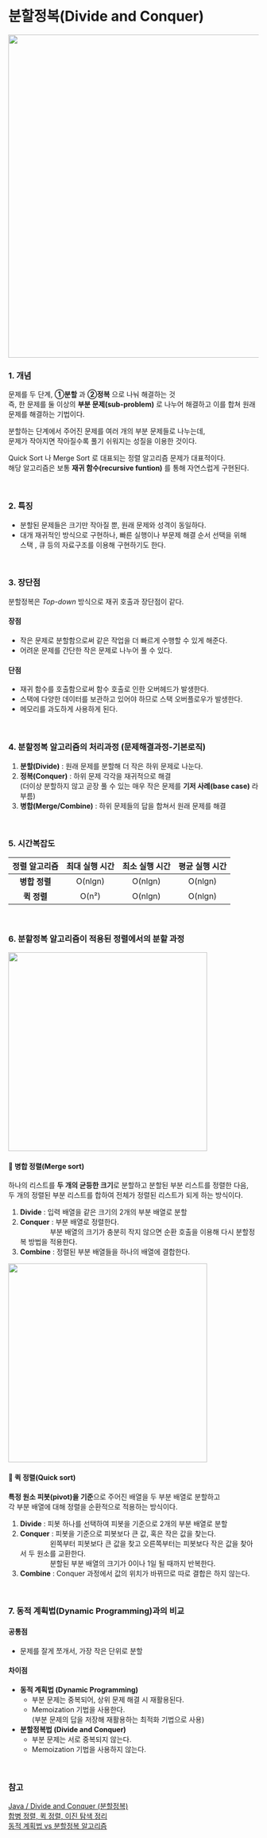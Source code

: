 # 분할정복(Divide and Conquer)
<img src="https://img1.daumcdn.net/thumb/R1280x0/?scode=mtistory2&fname=https%3A%2F%2Fblog.kakaocdn.net%2Fdn%2F1jaZt%2Fbtrd1xZC9sT%2FBZy2RklFUqqUhS1AuCJxW1%2Fimg.png" width="650" />

### 1. 개념
문제를 두 단계, **①분할** 과 **②정복** 으로 나눠 해결하는 것  
즉, 한 문제를 둘 이상의 **부분 문제(sub-problem)** 로 나누어 해결하고 이를 합쳐 원래 문제를 해결하는 기법이다.  

분할하는 단계에서 주어진 문제를 여러 개의 부분 문제들로 나누는데,  
문제가 작아지면 작아질수록 풀기 쉬워지는 성질을 이용한 것이다.  

Quick Sort 나 Merge Sort 로 대표되는 정렬 알고리즘 문제가 대표적이다.  
해당 알고리즘은 보통 **재귀 함수(recursive funtion)** 를 통해 자연스럽게 구현된다.  

<br/>

### 2. 특징
* 분할된 문제들은 크기만 작아질 뿐, 원래 문제와 성격이 동일하다.
* 대개 재귀적인 방식으로 구현하나,  빠른 실행이나 부문제 해결 순서 선택을 위해  
 스택 , 큐 등의 자료구조를 이용해 구현하기도 한다.

<br/>

### 3. 장단점
분할정복은 *Top-down* 방식으로 재귀 호출과 장단점이 같다.

#### 장점
* 작은 문제로 분할함으로써 같은 작업을 더 빠르게 수행할 수 있게 해준다.
* 어려운 문제를 간단한 작은 문제로 나누어 풀 수 있다.

#### 단점
* 재귀 함수를 호출함으로써 함수 호출로 인한 오버헤드가 발생한다.
* 스택에 다양한 데이터를 보관하고 있어야 하므로 스택 오버플로우가 발생한다.
* 메모리를 과도하게 사용하게 된다.

<br/>

### 4. 분할정복 알고리즘의 처리과정 (문제해결과정-기본로직)
1. **분할(Divide)** : 원래 문제를 분할해 더 작은 하위 문제로 나눈다.
2. **정복(Conquer)** : 하위 문제 각각을 재귀적으로 해결  
(더이상 분할하지 않고 곧장 풀 수 있는 매우 작은 문제를 **기저 사례(base case)** 라 부름)
3. **병합(Merge/Combine)** : 하위 문제들의 답을 합쳐서 원래 문제를 해결

<br/>

### 5. 시간복잡도
|정렬 알고리즘|최대 실행 시간|최소 실행 시간|평균 실행 시간|
|:--:|:--:|:--:|:--:|
|**병합 정렬**|O(nlgn)|O(nlgn)|O(nlgn)|
|**퀵 정렬**|O(n²)|O(nlgn)|O(nlgn)|

<br/>

### 6. 분할정복 알고리즘이 적용된 정렬에서의 분할 과정
<img src="https://img1.daumcdn.net/thumb/R1280x0/?scode=mtistory2&fname=https%3A%2F%2Fblog.kakaocdn.net%2Fdn%2FpfWKt%2FbtrhZNbm0OZ%2F6EkiqFde7OpgQjlp5e0kKk%2Fimg.png" width="400" />

#### 💫 병합 정렬(Merge sort)
하나의 리스트를 **두 개의 균등한 크기**로 분할하고 분할된 부분 리스트를 정렬한 다음,  
두 개의 정렬된 부분 리스트를 합하여 전체가 정렬된 리스트가 되게 하는 방식이다.

1. **Divide** : 입력 배열을 같은 크기의 2개의 부분 배열로 분할
2. **Conquer** : 부분 배열로 정렬한다.  
　　　　 부분 배열의 크기가 충분히 작지 않으면 순환 호출을 이용해 다시 분할정복 방법을 적용한다.
3. **Combine** : 정렬된 부분 배열들을 하나의 배열에 결합한다.

<img src="https://img1.daumcdn.net/thumb/R1280x0/?scode=mtistory2&fname=https%3A%2F%2Fblog.kakaocdn.net%2Fdn%2Fbpzifb%2FbtrhZnjD2mD%2Fz4sh5giBUZ9Cjhe2WW5xUK%2Fimg.png" width="400" />

#### 💫 퀵 정렬(Quick sort)
**특정 원소 피봇(pivot)을 기준**으로 주어진 배열을 두 부분 배열로 분할하고  
각 부분 배열에 대해 정렬을 순환적으로 적용하는 방식이다.

1. **Divide** : 피봇 하나를 선택하여 피봇을 기준으로 2개의 부분 배열로 분할
2. **Conquer** : 피봇을 기준으로 피봇보다 큰 값, 혹은 작은 값을 찾는다.  
 　　　　  왼쪽부터 피봇보다 큰 값을 찾고 오른쪽부터는 피봇보다 작은 값을 찾아서 두 원소를 교환한다.  
 　　　　  분할된 부분 배열의 크기가 0이나 1일 될 때까지 반복한다.
3. **Combine** : Conquer 과정에서 값의 위치가 바뀌므로 따로 결합은 하지 않는다.

<br/>
  
### 7. 동적 계획법(Dynamic Programming)과의 비교
#### 공통점
* 문제를 잘게 쪼개서, 가장 작은 단위로 분할

#### 차이점
* **동적 계획법 (Dynamic Programming)**
  * 부분 문제는 중복되어, 상위 문제 해결 시 재활용된다.
  * Memoization 기법을 사용한다.  
  (부분 문제의 답을 저장해 재활용하는 최적화 기법으로 사용)
* **분할정복법 (Divide and Conquer)**
  * 부분 문제는 서로 중복되지 않는다.
  * Memoization 기법을 사용하지 않는다.

<br/>

### 참고
[Java / Divide and Conquer (분할정복)](https://velog.io/@sanizzang00/%EC%95%8C%EA%B3%A0%EB%A6%AC%EC%A6%98Java-Divide-and-Conquer%EB%B6%84%ED%95%A0-%EC%A0%95%EB%B3%B5)  
[합병 정렬, 퀵 정렬, 이진 탐색 정리](https://loosie.tistory.com/237)  
[동적 계획법 vs 분할정복 알고리즘](https://syujisu.tistory.com/147)  
